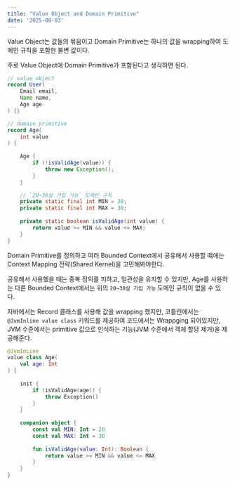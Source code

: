 ```yaml
---
title: "Value Object and Domain Primitive"
date: '2025-08-03'
---
```


Value Object는 값들의 묶음이고 Domain Primitive는 하나의 값을 wrapping하여 도메인 규칙을 포함한 불변 값이다.

주로 Value Object에 Domain Primitive가 포함된다고 생각하면 된다.

```java
// value object
record User(
    Email email,
    Name name,
    Age age
) {}

// domain primitive
record Age(
    int value
) {
    
    Age {
        if (!isValidAge(value)) {
            throw new Exception();
        }
    }

    // `20~30살 가입 가능` 도메인 규칙
    private static final int MIN = 20;
    private static final int MAX = 30;
    
    private static boolean isValidAge(int value) {
        return value >= MIN && value <= MAX;
    }
}
```

Domain Primitive를 정의하고 여러 Bounded Context에서 공유해서 사용할 떄에는 Context Mapping 전략(Shared Kernel)을 고민해봐야한다.

공유해서 사용했을 때는 중복 정의를 피하고, 일관성을 유지할 수 있지만, Age를 사용하는 다른 Bounded Context에서는 위의 `20~30살 가입 가능` 도메인 규칙이 없을 수 있다.

자바에서는 Record 클래스를 사용해 값을 wrapping 했지만, 코틀린에서는 `@JvmInline value class` 키워드를 제공하여 코드에서는 Wrappging 되어있지만, JVM 수준에서는 primitive 값으로 인식하는 기능(JVM 수준에서 객체 할당 제거)을 제공해준다.

```kotlin
@JvmInLine
value class Age(
    val age: Int
) {
    
    init {
        if (isValidAge(age)) {
            throw Exception()
        }
    }
    
    companion object {
        const val MIN: Int = 20
        const val MAX: Int = 30
        
        fun isValidAge(value: Int): Boolean {
            return value >= MIN && value <= MAX
        }
    }
}
```